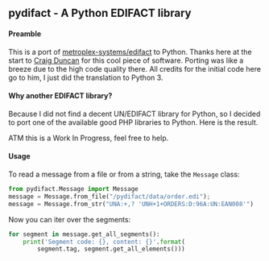 ## pydifact - A Python EDIFACT library


#### Preamble

This is a port of [metroplex-systems/edifact](https://github.com/metroplex-systems/edifact) to Python. Thanks here at the start to [Craig Duncan](https://github.com/duncan3dc) for this cool piece of software. Porting was like a breeze due to the high code quality there. All credits for the initial code here go to him, I just did the translation to Python 3.

#### Why another EDIFACT library?

Because I did not find a decent UN/EDIFACT library for Python, so I decided to port one of the available good PHP libraries to Python. Here is the result.

ATM this is a Work In Progress, feel free to help.

#### Usage

To read a message from a file or from a string, take the `Message` class:

```python
from pydifact.Message import Message
message = Message.from_file("/pydifact/data/order.edi");
message = Message.from_str("UNA:+,? 'UNH+1+ORDERS:D:96A:UN:EAN008'")
```

Now you can iter over the segments:

```python
for segment in message.get_all_segments():
    print('Segment code: {}, content: {}'.format(
        segment.tag, segment.get_all_elements()))
```

            
